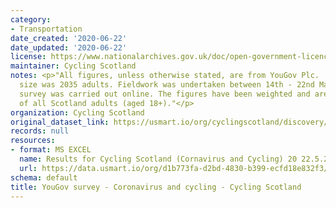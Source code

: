 ```yaml
---
category:
- Transportation
date_created: '2020-06-22'
date_updated: '2020-06-22'
license: https://www.nationalarchives.gov.uk/doc/open-government-licence/version/3/
maintainer: Cycling Scotland
notes: <p>"All figures, unless otherwise stated, are from YouGov Plc.  Total sample
  size was 2035 adults. Fieldwork was undertaken between 14th - 22nd May 2020.  The
  survey was carried out online. The figures have been weighted and are representative
  of all Scotland adults (aged 18+)."</p>
organization: Cycling Scotland
original_dataset_link: https://usmart.io/org/cyclingscotland/discovery/discovery-view-detail/bdd7303d-650f-499e-92ff-c3fd4e70dc1d
records: null
resources:
- format: MS EXCEL
  name: Results for Cycling Scotland (Cornavirus and Cycling) 20 22.5.2020.xlsx
  url: https://data.usmart.io/org/d1b773fa-d2bd-4830-b399-ecfd18e832f3/resource?resourceGUID=e94ed0c1-f963-4e21-afc4-75ac1badb18b
schema: default
title: YouGov survey - Coronavirus and cycling - Cycling Scotland
---
```

